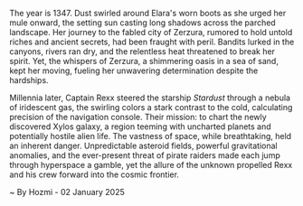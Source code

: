 
The year is 1347.  Dust swirled around Elara's worn boots as she urged her mule onward, the setting sun casting long shadows across the parched landscape.  Her journey to the fabled city of Zerzura, rumored to hold untold riches and ancient secrets, had been fraught with peril. Bandits lurked in the canyons, rivers ran dry, and the relentless heat threatened to break her spirit.  Yet, the whispers of Zerzura, a shimmering oasis in a sea of sand, kept her moving, fueling her unwavering determination despite the hardships.

Millennia later, Captain Rexx steered the starship *Stardust* through a nebula of iridescent gas, the swirling colors a stark contrast to the cold, calculating precision of the navigation console. Their mission: to chart the newly discovered Xylos galaxy, a region teeming with uncharted planets and potentially hostile alien life. The vastness of space, while breathtaking, held an inherent danger.  Unpredictable asteroid fields, powerful gravitational anomalies, and the ever-present threat of pirate raiders made each jump through hyperspace a gamble, yet the allure of the unknown propelled Rexx and his crew forward into the cosmic frontier.

~ By Hozmi - 02 January 2025
